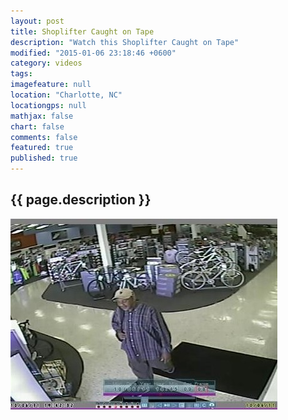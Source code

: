 ```yaml
---
layout: post
title: Shoplifter Caught on Tape
description: "Watch this Shoplifter Caught on Tape"
modified: "2015-01-06 23:18:46 +0600"
category: videos
tags:
imagefeature: null
location: "Charlotte, NC"
locationgps: null
mathjax: false
chart: false
comments: false
featured: true
published: true
---
```

## {{ page.description }}

![Shoplifter](/images/shoplifter.jpg)
